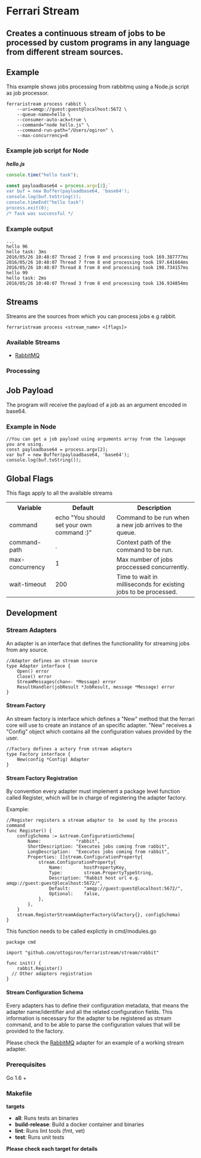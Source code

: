 # Ferrari Stream

## Creates a continuous stream of jobs to be processed by custom programs in any language from different stream sources. 

## Example
This example shows jobs processing from rabbitmq using a Node.js script as job processor.

```
ferraristream process rabbit \
    --uri=amqp://guest:guest@localhost:5672 \
    --queue-name=hello \
    --consumer-auto-ack=true \
    --command="node hello.js" \
    --command-run-path="/Users/ogiron" \
    --max-concurrency=8 
```

### Example job script for Node

***hello.js***

```javascript
console.time("hello task");

const payloadbase64 = process.argv[2];`
var buf = new Buffer(payloadbase64, 'base64');
console.log(buf.toString());
console.timeEnd("hello task")
process.exit(0);
/* Task was successful */
```

### Example output

```
...
hello 96
hello task: 3ms
2016/05/26 10:48:07 Thread 2 from 8 end processing took 169.387777ms
2016/05/26 10:48:07 Thread 7 from 8 end processing took 197.641664ms
2016/05/26 10:48:07 Thread 8 from 8 end processing took 198.734157ms
hello 99
hello task: 2ms
2016/05/26 10:48:07 Thread 3 from 8 end processing took 136.934854ms

```
## Streams
Streams are the sources from which you can process jobs e.g rabbit.

```
ferraristream process <stream_name> <[flags]>
```

### Available Streams

* [RabbitMQ](/users/ogiron/repos/ferraristream/browse/stream/rabbit)

### Processing

## Job Payload

The program will receive the payload of a job as an argument encoded in base64. 

### Example in Node

```
//You can get a job payload using arguments array from the language you are using. 
const payloadbase64 = process.argv[2];
var buf = new Buffer(payloadbase64, 'base64');
console.log(buf.toString());
```

## Global Flags
This flags apply to all the available streams

<table>
    <tr>
        <th>Variable</th>
        <th>Default</th>
        <th>Description</th>
    </tr>
      <tr>
        <td>command</td>
        <td>echo "You should  set your own command :)"</td>
        <td>Command to be run when a new job arrives to the queue.</td>
    </tr>
      <tr>
        <td>command-path</td>
        <td>.</td>
        <td>Context path of the command to be run.</td>
    </tr>
      <tr>
        <td>max-concurrency</td>
        <td>1</td>
        <td>Max number of jobs proccessed concurrently.</td>
    </tr>
      <tr>
        <td>wait-timeout</td>
        <td>200</td>
        <td>Time to wait in milliseconds for existing jobs to be processed. </td>
    </tr>
</table>

## Development

### Stream Adapters
An adapter is an interface that defines the functionallity for streaming jobs from any source.

```
//Adapter defines an stream source
type Adapter interface {
	Open() error
	Close() error
	StreamMessages(chan<- *Message) error
	ResultHandler(jobResult *JobResult, message *Message) error
}
```

#### Stream Factory
An stream factory is interface which defines a "New" method that the ferrari core will use to create an instance of an specific adapter.
"New" receives   a "Config" object which contains all the configuration values provided by the user.

```
//Factory defines a actory from stream adapters
type Factory interface {
	New(config *Config) Adapter
}
```
#### Stream Factory Registration
By convention every adapter must implement a package level function called Register, which will be in charge of registering the adapter factory.

Example: 

```
//Register registers a stream adapter to  be used by the process command
func Register() {
	configSchema := &stream.ConfigurationSchema{
		Name:             "rabbit",
		ShortDescription: "Executes jobs coming from rabbit",
		LongDescription:  "Executes jobs coming from rabbit",
		Properties: []stream.ConfigurationProperty{
			stream.ConfigurationProperty{
				Name:        hostPropertyKey,
				Type:        stream.PropertyTypeString,
				Description: "Rabbit host url e.g. amqp://guest:guest@localhost:5672/",
				Default:     "amqp://guest:guest@localhost:5672/",
				Optional:    false,
			},
		},
	}
	stream.RegisterStreamAdapterFactory(&factory{}, configSchema)
}
```

This function needs to be called explictly in cmd/modules.go


```
package cmd

import "github.com/ottogiron/ferraristream/stream/rabbit"

func init() {
	rabbit.Register()
  // Other adapters registration
}
``` 

#### Stream Configuration Schema
Every adapters has to define their configuration metadata, that means the adapter name/identifier and all the related configuration fields.
This information is necessary for the adapter to be registered as stream command, and to be able to parse the configuration values that will be provided to the factory.


Please check the [RabbitMQ](stream/rabbit/rabbit.go) adapter for an example of a working stream adapter.


### Prerequisites

Go 1.6 +

### Makefile

 **targets**

* **all**: Runs tests an binaries
* **build-release**: Build a docker container and binaries
* **lint**: Runs lint tools (fmt, vet)
* **test**: Runs unit tests

**Please check each target for details**
